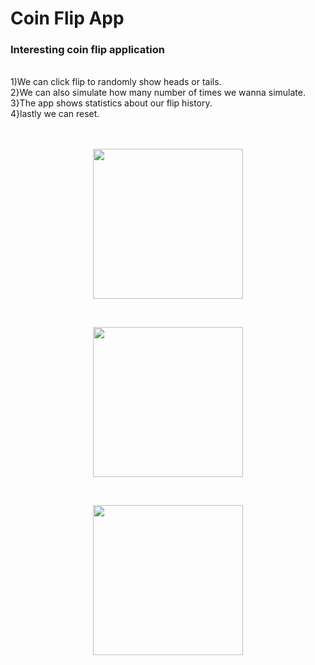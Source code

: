 # Coin Flip App
 ### Interesting coin flip application
 <br/>
 1)We can click flip to randomly show heads or tails.<br/>
 2}We can also simulate how many number of times we wanna simulate.<br/>
 3}The app shows statistics about our flip history.<br/>
 4}lastly we can reset.<br/>
 <br/><br/>
 <p align="center">
  <img src="https://user-images.githubusercontent.com/81978998/131150716-eb258b2e-671f-4748-b55f-484b88a93106.png" width="240">
 </p>
 <br />
 <p align="center">
  <img src="https://user-images.githubusercontent.com/81978998/131150718-438f2e14-d26e-403e-8e68-c90d6a2748ce.png" width="240">
 </p>
 <br />
 <p align="center">
  <img src="https://user-images.githubusercontent.com/81978998/131150709-034143a9-4e4c-4d38-87f0-855c6e8b7a2c.png" width="240">
 </p>

